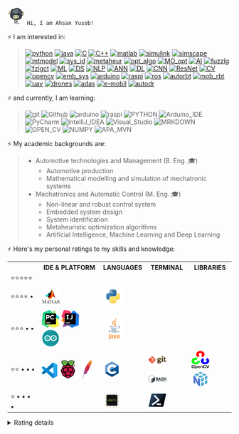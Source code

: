 <img height="40" alt="ASSMBL" src="./img/Lambo_full.png" /> ```Hi, I am Ahsan Yusob!```

:zap:  I am interested in:
  <!-- copy this [<img height="20" alt="sys_id" src=https://img.shields.io/badge/-system--identification-blue />](https://github.com/topics/system-identification) -->

>  [<img height="20" alt="python" src=https://img.shields.io/badge/-python-green />](https://github.com/topics/python)
>  [<img height="20" alt="java" src=https://img.shields.io/badge/-java-green />](https://github.com/topics/java)
>  [<img height="20" alt="C" src=https://img.shields.io/badge/-c-green />](https://github.com/topics/c)
>  [<img height="20" alt="C++" src=https://img.shields.io/badge/-cpp-green />](https://github.com/topics/cpp)
>  [<img height="20" alt="matlab" src=https://img.shields.io/badge/-matlab-green />](https://github.com/topics/matlab)
>  [<img height="20" alt="simulink" src=https://img.shields.io/badge/-simulink-green />](https://github.com/topics/simulink)
>  [<img height="20" alt="simscape" src=https://img.shields.io/badge/-simscape-green />](https://github.com/topics/simscape)
>  [<img height="20" alt="mtmodel" src=https://img.shields.io/badge/-mathematical--modelling-blue />](https://github.com/topics/mathematical-modelling)
>  [<img height="20" alt="sys_id" src=https://img.shields.io/badge/-system--identification-blue />](https://github.com/topics/system-identification)
>  [<img height="20" alt="metaheur" src=https://img.shields.io/badge/-metaheuristics-blue />](https://github.com/topics/metaheuristics)
>  [<img height="20" alt="opt_algo" src=https://img.shields.io/badge/-optimization--algorithm-blue />](https://github.com/topics/optimization-algorithm)
>  [<img height="20" alt="MO_opt" src=https://img.shields.io/badge/-multiobjective--optimization-blue />](https://github.com/topics/multiobjective-optimization)
>  [<img height="20" alt="AI" src=https://img.shields.io/badge/-artificial--intelligence-blue />](https://github.com/topics/artificial-intelligence)
>  [<img height="20" alt="fuzzlg" src=https://img.shields.io/badge/-fuzzy--logic-blue />](https://github.com/topics/fuzzy-logic)
>  [<img height="20" alt="fzlgct" src=https://img.shields.io/badge/-fuzzy--logic--control-blue />](https://github.com/topics/fuzzy-logic-control)
>  [<img height="20" alt="ML" src=https://img.shields.io/badge/-machine--learning-blue />](https://github.com/topics/machine-learning)
>  [<img height="20" alt="DS" src=https://img.shields.io/badge/-data--science-blue />](https://github.com/topics/data-science)
>  [<img height="20" alt="NLP" src=https://img.shields.io/badge/-natural--language--processing-blue />](https://github.com/topics/natural-language-processing)
>  [<img height="20" alt="ANN" src=https://img.shields.io/badge/-artificial--neural--network-blue />](https://github.com/topics/artificial-neural-network)
>  [<img height="20" alt="DL" src=https://img.shields.io/badge/-deep--learning-blue />](https://github.com/topics/deep-learning)
>  [<img height="20" alt="CNN" src=https://img.shields.io/badge/-convolutional--neural--network-blue />](https://github.com/topics/convolutional-neural-network)
>  [<img height="20" alt="ResNet" src=https://img.shields.io/badge/-resnet-blue />](https://github.com/topics/resnet)
>  [<img height="20" alt="CV" src=https://img.shields.io/badge/-computer--vision-blue />](https://github.com/topics/computer-vision)
>  [<img height="20" alt="opencv" src=https://img.shields.io/badge/-opencv-blue />](https://github.com/topics/opencv)
>  [<img height="20" alt="emb_sys" src=https://img.shields.io/badge/-embedded--system-purple />](https://github.com/topics/embedded-system)
>  [<img height="20" alt="arduino" src=https://img.shields.io/badge/-arduino-purple />](https://github.com/topics/arduino)
>  [<img height="20" alt="raspi" src=https://img.shields.io/badge/-raspberry--pi-purple />](https://github.com/topics/raspberry-pi)
>  [<img height="20" alt="ros" src=https://img.shields.io/badge/-ros-purple />](https://github.com/topics/ros)
>  [<img height="20" alt="autorbt" src=https://img.shields.io/badge/-autonomous--robot-purple />](https://github.com/topics/autonomous-robot)
>  [<img height="20" alt="mob_rbt" src=https://img.shields.io/badge/-mobile--robot-purple />](https://github.com/topics/mobile-robot)
>  [<img height="20" alt="uav" src=https://img.shields.io/badge/-uav-purple />](https://github.com/topics/uav)
>  [<img height="20" alt="drones" src=https://img.shields.io/badge/-drones-purple />](https://github.com/topics/drones)
>  [<img height="20" alt="adas" src=https://img.shields.io/badge/-adas-purple />](https://github.com/topics/adas)
>  [<img height="20" alt="e-mobil" src=https://img.shields.io/badge/-electromobility-purple />](https://github.com/topics/electromobility)
>  [<img height="20" alt="autodr" src=https://img.shields.io/badge/-autonomous--driving-purple />](https://github.com/topics/autonomous-driving)


:zap:  and currently, I am learning:

> <img height="25" alt="git" src="https://img.shields.io/badge/-Git-000000?style=flat-square&logo=git&logoColor=white" />
> <img height="25" alt="Github" src="https://img.shields.io/badge/GitHub-100000?style=for-the-badge&logo=github&logoColor=white" />
> <img height="25" alt="arduino" src="https://img.shields.io/badge/Arduino-00979D?style=for-the-badge&logo=Arduino&logoColor=white" />
> <img height="25" alt="raspi" src="https://img.shields.io/badge/Raspberry%20Pi-A22846?style=for-the-badge&logo=Raspberry%20Pi&logoColor=whit" />
> <img height="25" alt="PYTHON" src="https://img.shields.io/badge/Python-FFD43B?style=for-the-badge&logo=python&logoColor=blue" />
> <img height="25" alt="Arduino_IDE" src="https://img.shields.io/badge/Arduino_IDE-00979D?style=for-the-badge&logo=arduino&logoColor=white" />
> <img height="25" alt="PyCharm" src="https://img.shields.io/badge/PyCharm-000000.svg?&style=for-the-badge&logo=PyCharm&logoColor=white" />
> <img height="25" alt="IntelliJ_IDEA" src="https://img.shields.io/badge/IntelliJ_IDEA-000000.svg?style=for-the-badge&logo=intellij-idea&logoColor=white" />
> <img height="25" alt="Visual_Studio" src="https://img.shields.io/badge/Visual_Studio-5C2D91?style=for-the-badge&logo=visual%20studio&logoColor=white" />
> <img height="25" alt="MRKDOWN" src="https://img.shields.io/badge/Markdown-000000?style=for-the-badge&logo=markdown&logoColor=white" />
> <img height="25" alt="OPEN_CV" src="https://img.shields.io/badge/OpenCV-27338e?style=for-the-badge&logo=OpenCV&logoColor=white" />
> <img height="25" alt="NUMPY" src="https://img.shields.io/badge/Numpy-777BB4?style=for-the-badge&logo=numpy&logoColor=white" />
> <img height="25" alt="APA_MVN" src="https://img.shields.io/badge/apache_maven-C71A36?style=for-the-badge&logo=apachemaven&logoColor=white" />

:zap: My academic backgrounds are:
> * Automotive technologies and Management (B. Eng. 🎓)
>   * Automotive production
>   * Mathematical modelling and simulation of mechatronic systems
> * Mechatronics and Automatic Control (M. Eng. 🎓)
>   * Non-linear and robust control system
>   * Embedded system design
>   * System identification
>   * Metaheuristic optimization algorithms
>   * Artificial Intelligence, Machine Learning and Deep Learning

:zap: Here's my personal ratings to my skills and knowledge:

<table>
  <th></th><th>IDE & PLATFORM</th><th>LANGUAGES</th><th>TERMINAL</th><th>LIBRARIES</th>
  <tr>
    <td>⭐⭐⭐⭐⭐ </td>
    <td></td>
    <td></td>
    <td></td>
    <td></td>
  </tr>
  <tr>
    <td>⭐⭐⭐⭐ ▪ </td>  
    <td><img height="40" alt="MATLAB" src="https://raw.githubusercontent.com/github/explore/80688e429a7d4ef2fca1e82350fe8e3517d3494d/topics/matlab/matlab.png" />
    </td>
    <td><img height="45" alt="PYTHON" src="https://raw.githubusercontent.com/github/explore/80688e429a7d4ef2fca1e82350fe8e3517d3494d/topics/python/python.png" />
    </td>
    <td></td>
    <td></td>
  </tr>
  <tr>
    <td>⭐⭐⭐ ▪ ▪ </td>  
    <td>
      <img height="40" alt="PYCHRM" src="https://raw.githubusercontent.com/github/explore/d8574c7bce27faa27fb879bca56dfe351ee66efd/topics/pycharm/pycharm.png" /> 
      <img height="40" alt="INTELJ" src="https://raw.githubusercontent.com/github/explore/caa262eeb858e81282d6f651d6eef1f8730b54ba/topics/intellij-idea/intellij-idea.png" />
      <img height="40" alt="ARDUIN" src="https://raw.githubusercontent.com/github/explore/80688e429a7d4ef2fca1e82350fe8e3517d3494d/topics/arduino/arduino.png" />
    </td>
    <td><img height="50" alt="JAVA" src="https://raw.githubusercontent.com/github/explore/5b3600551e122a3277c2c5368af2ad5725ffa9a1/topics/java/java.png" /></td>
    <td></td>
    <td></td>
  </tr>
  </tr>
  <tr>
    <td>⭐⭐ ▪ ▪ ▪ </td>  
    <td>
      <img height="35" alt="VISSTD" src="https://raw.githubusercontent.com/github/explore/bbd48b997e8d0bef63f676eca4da5e1f76487b56/topics/visual-studio-code/visual-studio-code.png" />
      <img height="40" alt="RASPPI" src="https://raw.githubusercontent.com/github/explore/80688e429a7d4ef2fca1e82350fe8e3517d3494d/topics/raspberry-pi/raspberry-pi.png" />
    <img height="40" alt="AMAVEN" src="https://raw.githubusercontent.com/github/explore/80688e429a7d4ef2fca1e82350fe8e3517d3494d/topics/maven/maven.png" /></td>
    <td><img height="40" alt="C" src="https://raw.githubusercontent.com/github/explore/f3e22f0dca2be955676bc70d6214b95b13354ee8/topics/c/c.png" /></td>
    <td><img height="40" alt="GIT" src="https://raw.githubusercontent.com/github/explore/80688e429a7d4ef2fca1e82350fe8e3517d3494d/topics/git/git.png" />
    <img height="40" alt="BASH" src="https://raw.githubusercontent.com/github/explore/80688e429a7d4ef2fca1e82350fe8e3517d3494d/topics/bash/bash.png" /></td>
    <td><img height="40" alt="OPENCV" src="https://raw.githubusercontent.com/github/explore/80688e429a7d4ef2fca1e82350fe8e3517d3494d/topics/opencv/opencv.png" />
    <img height="40" alt="NUMPY" src="https://raw.githubusercontent.com/github/explore/d530d6a3a171a53f7b8eb4e9e005136e7ebd898f/topics/numpy/numpy.png" /></td>
  </tr>
  </tr>
  <tr>
    <td>⭐ ▪ ▪ ▪ ▪ </td>  
    <td>
    </td>
    <td><img height="40" alt="ASSMBL" src="https://raw.githubusercontent.com/github/explore/e495457f5ff28c343f9e422f8e3cf80fd3e80890/topics/assembly/assembly.png" />
    </td>
    <td><img height="40" alt="PWRSHL" src="https://raw.githubusercontent.com/github/explore/e495457f5ff28c343f9e422f8e3cf80fd3e80890/topics/powershell/powershell.png" /></td>
    <td></td>
  </tr>
</table>

<details>
    <summary>Rating details</summary>
    <table>
        <!--<tr><th>My rating</th>Meaning<th></th></tr>-->
        <tr><td>⭐⭐⭐⭐⭐ </td><td> I'm an expert! </td></tr>
        <tr><td>⭐⭐⭐⭐ ▪ </td><td> I am comfortable with the fundamentals of this topic and have made some contributions with it! </td></tr>
        <tr><td>⭐⭐⭐ ▪ ▪ </td><td> I understood the fundamentals of this topic theoretically and in practice. </td></tr>
        <tr><td>⭐⭐ ▪ ▪ ▪ </td><td> I understood most of the fundamentals of this topic theoretically and have only basic practical experience. </td></tr>
        <tr><td>⭐ ▪ ▪ ▪ ▪ </td><td> I have basic theoretical and practical knowledge about this topic. </td></tr>
    </table>
</details>

<!--
 <img height="25" alt="badge_name" src="" />
commented badges:
1. MOST USED LANGUAGE:
<img alt="most-used-language" src="https://github-readme-stats.vercel.app/api/top-langs/?username=ahsanyusob" />
2. STREAK STATS:
<img alt="streak-stats" src="https://github-readme-streak-stats.herokuapp.com/?user=ahsanyusob" />
3. PROFILE TROPHY:
<img alt="profile-trophy" src="https://github-profile-trophy.vercel.app/?username=ahsanyusob" />
4. HIT COUNTER:
<img height="25" alt="hit-counter" src="https://hits.seeyoufarm.com/api/count/incr/badge.svg?url=https%3A%2F%2Fgithub.com%2F{ahsanyusob}1212%2Fhit-counter" />
-->

